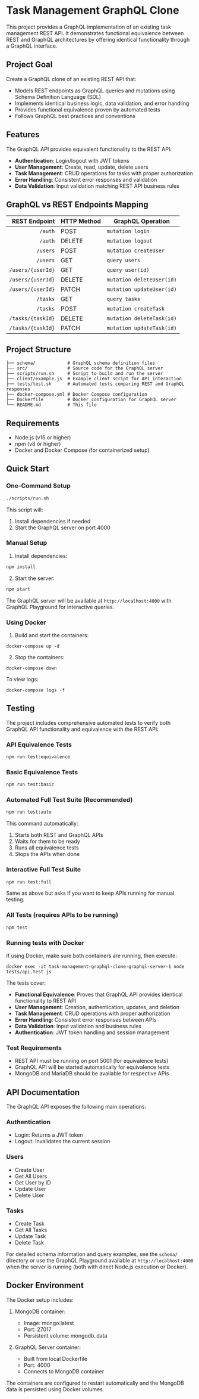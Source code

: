 # Task Management GraphQL Clone

This project provides a GraphQL implementation of an existing task management REST API. It demonstrates functional equivalence between REST and GraphQL architectures by offering identical functionality through a GraphQL interface.

## Project Goal

Create a GraphQL clone of an existing REST API that:
- Models REST endpoints as GraphQL queries and mutations using Schema Definition Language (SDL)
- Implements identical business logic, data validation, and error handling
- Provides functional equivalence proven by automated tests
- Follows GraphQL best practices and conventions

## Features

The GraphQL API provides equivalent functionality to the REST API:
- **Authentication**: Login/logout with JWT tokens
- **User Management**: Create, read, update, delete users
- **Task Management**: CRUD operations for tasks with proper authorization
- **Error Handling**: Consistent error responses and validation
- **Data Validation**: Input validation matching REST API business rules

## GraphQL vs REST Endpoints Mapping

| REST Endpoint                | HTTP Method | GraphQL Operation              |
|-----------------------------:|-------------|--------------------------------|
| `/auth`                      | POST        | `mutation login`               |
| `/auth`                      | DELETE      | `mutation logout`              |
| `/users`                     | POST        | `mutation createUser`          |
| `/users`                     | GET         | `query users`                  |
| `/users/{userId}`            | GET         | `query user(id)`               |
| `/users/{userId}`            | DELETE      | `mutation deleteUser(id)`      |
| `/users/{userId}`            | PATCH       | `mutation updateUser(id)`      |
| `/tasks`                     | GET         | `query tasks`                  |
| `/tasks`                     | POST        | `mutation createTask`          |
| `/tasks/{taskId}`            | DELETE      | `mutation deleteTask(id)`      |
| `/tasks/{taskId}`            | PATCH       | `mutation updateTask(id)`      |

## Project Structure

```
├── schema/            # GraphQL schema definition files
├── src/               # Source code for the GraphQL server
├── scripts/run.sh     # Script to build and run the server
├── client/example.js  # Example client script for API interaction
├── tests/test.sh      # Automated tests comparing REST and GraphQL responses
├── docker-compose.yml # Docker Compose configuration
├── Dockerfile         # Docker configuration for GraphQL server
└── README.md          # This file
```

## Requirements

- Node.js (v16 or higher)
- npm (v8 or higher)
- Docker and Docker Compose (for containerized setup)

## Quick Start

### One-Command Setup
```bash
./scripts/run.sh
```
This script will:
1. Install dependencies if needed
2. Start the GraphQL server on port 4000

### Manual Setup

1. Install dependencies:
```bash
npm install
```

2. Start the server:
```bash
npm start
```

The GraphQL server will be available at `http://localhost:4000` with GraphQL Playground for interactive queries.

### Using Docker

1. Build and start the containers:
```
docker-compose up -d
```

2. Stop the containers:
```
docker-compose down
```

To view logs:
```
docker-compose logs -f
```

## Testing

The project includes comprehensive automated tests to verify both GraphQL API functionality and equivalence with the REST API:

### API Equivalence Tests
```bash
npm run test:equivalence
```

### Basic Equivalence Tests
```bash
npm run test:basic
```

### Automated Full Test Suite (Recommended)
```bash
npm run test:auto
```
This command automatically:
1. Starts both REST and GraphQL APIs
2. Waits for them to be ready
3. Runs all equivalence tests
4. Stops the APIs when done

### Interactive Full Test Suite
```bash
npm run test:full
```
Same as above but asks if you want to keep APIs running for manual testing.

### All Tests (requires APIs to be running)
```bash
npm test
```



### Running tests with Docker
If using Docker, make sure both containers are running, then execute:
```
docker exec -it task-management-graphql-clone-graphql-server-1 node tests/api.test.js
```

The tests cover:
- **Functional Equivalence**: Proves that GraphQL API provides identical functionality to REST API
- **User Management**: Creation, authentication, updates, and deletion
- **Task Management**: CRUD operations with proper authorization
- **Error Handling**: Consistent error responses between APIs
- **Data Validation**: Input validation and business rules
- **Authentication**: JWT token handling and session management

### Test Requirements
- REST API must be running on port 5001 (for equivalence tests)
- GraphQL API will be started automatically for equivalence tests
- MongoDB and MariaDB should be available for respective APIs

## API Documentation

The GraphQL API exposes the following main operations:

### Authentication
- Login: Returns a JWT token
- Logout: Invalidates the current session

### Users
- Create User
- Get All Users
- Get User by ID
- Update User
- Delete User

### Tasks
- Create Task
- Get All Tasks
- Update Task
- Delete Task

For detailed schema information and query examples, see the `schema/` directory or use the GraphQL Playground available at `http://localhost:4000` when the server is running (both with direct Node.js execution or Docker).

## Docker Environment

The Docker setup includes:

1. MongoDB container:
   - Image: mongo:latest
   - Port: 27017
   - Persistent volume: mongodb_data

2. GraphQL Server container:
   - Built from local Dockerfile
   - Port: 4000
   - Connects to MongoDB container

The containers are configured to restart automatically and the MongoDB data is persisted using Docker volumes.